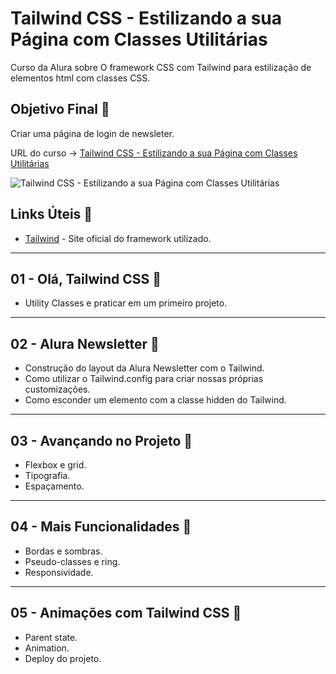 # Tailwind CSS - Estilizando a sua Página com Classes Utilitárias

Curso da Alura sobre O framework CSS com Tailwind para estilização de elementos html com classes CSS.

## Objetivo Final &#x1F3AF;

Criar uma página de login de newsleter.

URL do curso -> [Tailwind CSS - Estilizando a sua Página com Classes Utilitárias](https://cursos.alura.com.br/course/tailwind-css-estilizando-pagina-classes-utilitarias)

![Tailwind CSS - Estilizando a sua Página com Classes Utilitárias](https://www.alura.com.br/assets/api/share/curso-tailwind-css-estilizando-pagina-classes-utilitarias.png)

## Links Úteis &#x1F517;
* [Tailwind](https://tailwindcss.com/) - Site oficial do framework utilizado.

***

## 01 - Olá, Tailwind CSS &#x1F516;
* Utility Classes e praticar em um primeiro projeto.

***

## 02 - Alura Newsletter &#x1F516;
* Construção do layout da Alura Newsletter com o Tailwind.
* Como utilizar o Tailwind.config para criar nossas próprias customizações.
* Como esconder um elemento com a classe hidden do Tailwind.

***

## 03 - Avançando no Projeto &#x1F516;
* Flexbox e grid.
* Tipografia.
* Espaçamento.

***

## 04 - Mais Funcionalidades &#x1F516;
* Bordas e sombras.
* Pseudo-classes e ring.
* Responsividade.

***

## 05 - Animações com Tailwind CSS &#x1F516;
* Parent state.
* Animation.
* Deploy do projeto.
